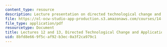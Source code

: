 ```yaml
---
content_type: resource
description: Lecture presentation on directed technological change and applications.
file: https://ol-ocw-studio-app-production.s3.amazonaws.com/courses/14-452-economic-growth-fall-2016/8bfd8e669f5caf92b3ec0a3f2ca979c1_MIT14_452F16_Lec12and13.pdf
file_type: application/pdf
resourcetype: Document
title: Lectures 12 and 13, Directed Technological Change and Applications
uid: 8bfd8e66-9f5c-af92-b3ec-0a3f2ca979c1
---
```

